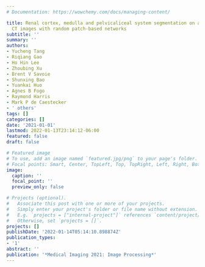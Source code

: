 ```yaml
---
# Documentation: https://wowchemy.com/docs/managing-content/

title: Renal cortex, medulla and pelvicaliceal system segmentation on arterial phase
  CT images with random patch-based networks
subtitle: ''
summary: ''
authors:
- Yucheng Tang
- Riqiang Gao
- Ho Hin Lee
- Zhoubing Xu
- Brent V Savoie
- Shunxing Bao
- Yuankai Huo
- Agnes B Fogo
- Raymond Harris
- Mark P de Caestecker
- ' others'
tags: []
categories: []
date: '2021-01-01'
lastmod: 2022-01-13T23:14:12-06:00
featured: false
draft: false

# Featured image
# To use, add an image named `featured.jpg/png` to your page's folder.
# Focal points: Smart, Center, TopLeft, Top, TopRight, Left, Right, BottomLeft, Bottom, BottomRight.
image:
  caption: ''
  focal_point: ''
  preview_only: false

# Projects (optional).
#   Associate this post with one or more of your projects.
#   Simply enter your project's folder or file name without extension.
#   E.g. `projects = ["internal-project"]` references `content/project/deep-learning/index.md`.
#   Otherwise, set `projects = []`.
projects: []
publishDate: '2022-01-14T05:14:10.898874Z'
publication_types:
- '1'
abstract: ''
publication: '*Medical Imaging 2021: Image Processing*'
---
```

